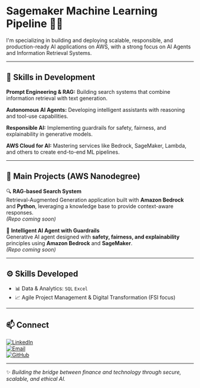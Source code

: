 # Sagemaker Machine Learning Pipeline 🤖🤖

I'm specializing in building and deploying scalable, responsible, and production-ready AI applications on AWS, with a strong focus on AI Agents and Information Retrieval Systems.

---
## 🚀 Skills in Development

**Prompt Engineering & RAG:** Building search systems that combine information retrieval with text generation.

**Autonomous AI Agents:** Developing intelligent assistants with reasoning and tool-use capabilities.

**Responsible AI:** Implementing guardrails for safety, fairness, and explainability in generative models.

**AWS Cloud for AI:** Mastering services like Bedrock, SageMaker, Lambda, and others to create end-to-end ML pipelines.

---
## 🚀 Main Projects (AWS Nanodegree)  

🔍 **RAG-based Search System**  
Retrieval-Augmented Generation application built with **Amazon Bedrock** and **Python**, leveraging a knowledge base to provide context-aware responses.  
*(Repo coming soon)*  

🤖 **Intelligent AI Agent with Guardrails**  
Generative AI agent designed with **safety, fairness, and explainability** principles using **Amazon Bedrock** and **SageMaker**.  
*(Repo coming soon)*  

---

## ⚙️ Skills Developed  


- 📊 Data & Analytics: `SQL` `Excel` 
- 📈 Agile Project Management & Digital Transformation (FSI focus)  

---

## 📫 Connect  

[![LinkedIn](https://img.shields.io/badge/LinkedIn-0A66C2?style=flat&logo=linkedin&logoColor=white)](https://www.linkedin.com/in/jorge-tavira/)  
[![Email](https://img.shields.io/badge/Email-D14836?style=flat&logo=gmail&logoColor=white)](mailto:j4rge.tavira@gmail.com)  
[![GitHub](https://img.shields.io/badge/GitHub-181717?style=flat&logo=github&logoColor=white)](https://github.com/jorge-tavira)  

---

✨ *Building the bridge between finance and technology through secure, scalable, and ethical AI.*  

   
   


 
